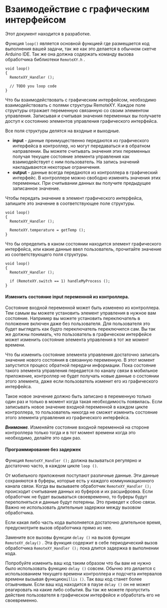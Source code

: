 # Взаимодействие с графическим интерфейсом

Этот документ находится в разработке.

Функция `loop()` является основной функцией где размещается код выполнения вашей задачи, так же как это делается в обычном скетче Arduino IDE. Так же она должна содержать команду вызова обработчика библиотеки `RemoteXY.h` . 

```
void loop() 
{ 
  RemoteXY_Handler ();

  // TODO you loop code
}
```

Что бы взаимодействовать с графическим интерфейсом, необходимо взаимодействовать с полями структуры RemoteXY. Каждое поле структуры отражает переменную связанную со своим элементом управления. Записывая и считывая значения переменных вы получаете доступ к состоянию элементов управления графического интерфейса.

Все поля структуры делятся на входные и выходные. 

- **input** - данные преимущественно передаются из графического интерфейса в контроллер, но могут передаваться и в обратном направлении. Вы можете считывать значения этих переменных получая текущее состояние элемента управления как взаимодействует с ним пользователь. На запись значений накладываются некоторые ограничения.
- **output** - данные всегда передаются из контроллера в графический интерфейс. В контроллере можно свободно изменять значения этих переменных. При считывании данных вы получите предыдущее записанное значение.

Чтобы передать значение в элемент графического интерфейса, запишите это значение в соответствующее поле структуры.

```
void loop() 
{ 
  RemoteXY_Handler ();

  RemoteXY.temperature = getTemp ();
}
```

Что бы определить в каком состоянии находится элемент графического интерфейса, или какие данные ввел пользователь, прочитайте значение из соответствующего поля структуры.

```
void loop() 
{ 
  RemoteXY_Handler ();

  if (RemoteXY.switch == 1) handleMyProcess ();
}
```

#### Изменить состояние input переменной из контроллера.

Состояние входной переменной может быть изменено из контроллера. Тем самым вы можете установить элемент управления в нужное вам состояние. Например вы можете установить переключатель в положение включен даже без пользователя. Для пользователя это будет выглядеть как будто переключатель переключился сам. Вы так же должны понимать, что пользователь в графическом интерфейсе может изменить состояние элемента управления в тот же момент времени. 

Что бы изменить состояние элемента управления достаточно записать значение нового состояния в связанную переменную. В этот момент запустится процесс обратной передачи информации. Пока состояние такого элемента управления передается по каналу связи в мобильное приложение, контроллер не будет получать новые данные о состоянии этого элемента, даже если пользователь изменит его из графического интерфейса. 

Такое новое значение должно быть записано в переменную только один раз и только в момент когда такая необходимость появилась. Если записывать новое значение входной переменной в каждом цикле контроллера, то пользователь никогда не сможет изменить состояние этого элемента управления из графического интерфейса. 

***Внимание**.* Изменяйте состояние входной переменной на стороне контроллера только тогда и в тот момент времени когда это необходимо, делайте это один раз.

#### Программирование без задержек

Функция `RemoteXY_Handler ();` должна вызываться регулярно и достаточно часто, в каждом цикле `loop ()`. 

От мобильного приложения поступают различные данные. Эти данные сохраняются в буферы, которые есть у каждого коммуникационного канала связи. Когда вы вызываете обработчик `RemoteXY_Handler ();` происходит считывание данных из буферов и их расшифровка. Если обработчик не будет вызываться своевременно, то буферы будут переполняться и данные будут потеряны. Это приведет к сбою связи. Важно не использовать длительные задержки между вызовом обработчика. 

Если какая либо часть кода выполняется достаточно длительное время, предусмотрите вызов обработчика прямо из нее.

Замените все вызовы функции `delay ()` на вызов функции `RemoteXY_delay()` . Эта функция содержит в себе периодический вызов обработчика  `RemoteXY_Handler ();` пока длится задержка в выполнении кода.

Попробуйте изменить ваш код таким образом что бы вам не нужно было использовать функцию  `delay ()` совсем. Обычно это делается с использованием текущего времени контроллера и подсчета интервалов времени вызывая функцию`millis ()`. Так ваш код станет более отзывчивым. Если ваш код находится в паузе `delay ()` он не может реагировать на какие либо события. Вы так же можете пропустить действие пользователя в графическом интерфейсе и обработать его не своевременно.

